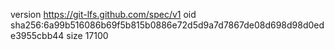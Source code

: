 version https://git-lfs.github.com/spec/v1
oid sha256:6a99b516086b69f5b815b0886e72d5d9a7d7867de08d698d98d0ede3955cbb44
size 17100

